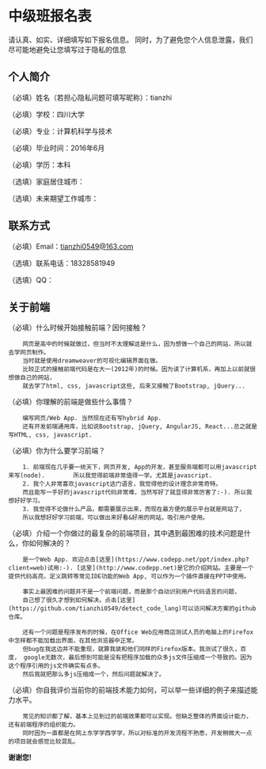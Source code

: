 # 中级班报名表

请认真、如实、详细填写如下报名信息。
同时，为了避免您个人信息泄露，我们尽可能地避免让您填写过于隐私的信息

## 个人简介

（必填）姓名（若担心隐私问题可填写昵称）：tianzhi

（必填）学校：四川大学

（必填）专业：计算机科学与技术

（必填）毕业时间：2016年6月

（必填）学历：本科

（选填）家庭居住城市：

（选填）未来期望工作城市：

## 联系方式

（必填）Email：tianzhi0549@163.com

（选填）联系电话：18328581949

（选填）QQ：

## 关于前端

（必填）什么时候开始接触前端？因何接触？

        网页是高中的时候就做过，但当时不太理解这是什么，因为想做一个自己的网站，所以就去学网页制作。
        当时就是使用dreamweaver的可视化编辑界面在做。
        比较正式的接触前端代码是在大一(2012年)的时候。因为读了计算机系，再加上以前就很想做自己的网站，
        就去学了html, css, javascript这些, 后来又接触了Bootstrap, jQuery...

（必填）你理解的前端是做些什么事情？

        编写网页/Web App. 当然现在还有写hybrid App. 
        还有开发前端通用库，比如说Bootstrap, jQuery, AngularJS, React...总之就是写HTML, css, javascript.


（必填）你为什么要学习前端？

        1. 前端现在几乎要一统天下，网页开发, App的开发，甚至服务端都可以用javascript来写(node).        所以我觉得前端非常值得一学。尤其是javascript.
        2. 我个人非常喜欢javascript这门语言，我觉得他的设计理念非常奇特。
        而且能写一手好的javascript代码非常难，当然写好了就显得非常厉害了:-). 所以我想好好学习。
        3. 我觉得不论做什么产品，都需要展示出来，而现在最方便的展示平台就是网站了，
        所以我想好好学习前端，可以做出来好看&好用的网站，吸引用户使用。
    
（必填）介绍一个你做过的最复杂的前端项目，其中遇到最困难的技术问题是什么，你如何解决的？

        是一个Web App. 欢迎点击[这里](https://www.codepp.net/ppt/index.php?client=web)试用:-). [这里](http://www.codepp.net)是它的介绍网站。主要是一个提供代码高亮，定义跳转等常见IDE功能的Web App, 可以作为一个插件直接在PPT中使用。
        
        事实上最困难的问题并不是一个前端问题，而是那个自动识别用户代码语言的问题，
        自己想了很久才想到如何解决。点击[这里](https://github.com/tianzhi0549/detect_code_lang)可以访问解决方案的github仓库。
        
        还有一个问题是程序发布的时候，在Office Web应用商店测试人员的电脑上的Firefox中怎样都不能加载出界面，在其他浏览器中正常。
        但bug在我这边并不能重现，就算我装和他们同样的Firefox版本。我测试了很久，百度， google无数次，最后想到可能是没有把程序加载的众多js文件压缩成一个导致的。因为这个程序引用的js文件确实有点多。
        然后我就把那么多js压缩成一个，然后问题就解决了。
 
 
（必填）你自我评价当前你的前端技术能力如何，可以举一些详细的例子来描述能力水平。
        
        常见的知识都了解，基本上见到过的前端效果都可以实现。但缺乏整体的界面设计能力，还有前端程序的组织能力。
        同时因为一直都是在网上东学学西学学，所以对标准的开发流程不熟悉，开发稍微大一点的项目就会感觉比较混乱。
 
 
**谢谢您!**
